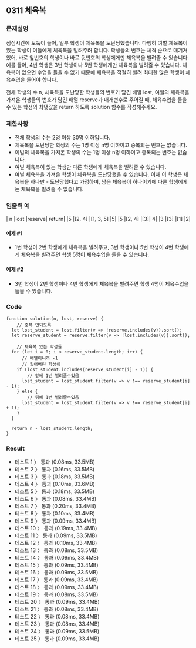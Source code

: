 ## 0311 체육복

### 문제설명

점심시간에 도둑이 들어, 일부 학생이 체육복을 도난당했습니다. 다행히 여벌 체육복이 있는 학생이 이들에게 체육복을 빌려주려 합니다. 학생들의 번호는 체격 순으로 매겨져 있어, 바로 앞번호의 학생이나 바로 뒷번호의 학생에게만 체육복을 빌려줄 수 있습니다. 예를 들어, 4번 학생은 3번 학생이나 5번 학생에게만 체육복을 빌려줄 수 있습니다. 체육복이 없으면 수업을 들을 수 없기 때문에 체육복을 적절히 빌려 최대한 많은 학생이 체육수업을 들어야 합니다.

전체 학생의 수 n, 체육복을 도난당한 학생들의 번호가 담긴 배열 lost, 여벌의 체육복을 가져온 학생들의 번호가 담긴 배열 reserve가 매개변수로 주어질 때, 체육수업을 들을 수 있는 학생의 최댓값을 return 하도록 solution 함수를 작성해주세요.

### 제한사항

- 전체 학생의 수는 2명 이상 30명 이하입니다.
- 체육복을 도난당한 학생의 수는 1명 이상 n명 이하이고 중복되는 번호는 없습니다.
- 여벌의 체육복을 가져온 학생의 수는 1명 이상 n명 이하이고 중복되는 번호는 없습니다.
- 여벌 체육복이 있는 학생만 다른 학생에게 체육복을 빌려줄 수 있습니다.
- 여벌 체육복을 가져온 학생이 체육복을 도난당했을 수 있습니다. 이때 이 학생은 체육복을 하나만 - 도난당했다고 가정하며, 남은 체육복이 하나이기에 다른 학생에게는 체육복을 빌려줄 수 없습니다.

### 입출력 예

| n |lost |reserve| return|
|5 |[2, 4] |[1, 3, 5] |5|
|5 |[2, 4] |[3]| 4|
|3 |[3] |[1] |2|

#### 예제 #1

- 1번 학생이 2번 학생에게 체육복을 빌려주고, 3번 학생이나 5번 학생이 4번 학생에게 체육복을 빌려주면 학생 5명이 체육수업을 들을 수 있습니다.

#### 예제 #2

- 3번 학생이 2번 학생이나 4번 학생에게 체육복을 빌려주면 학생 4명이 체육수업을 들을 수 있습니다.

### Code

```
function solution(n, lost, reserve) {
    // 중복 안되도록
  let lost_student = lost.filter(v => !reserve.includes(v)).sort();
  let reserve_student = reserve.filter(v => !lost.includes(v)).sort();

    // 체육복 있는 학생들
  for (let i = 0; i < reserve_student.length; i++) {
      // 배열이니까 -1
      // 잃어버린 학생이 
    if (lost_student.includes(reserve_student[i] - 1)) {
        // 앞에 1번 빌려줄수있음
      lost_student = lost_student.filter(v => v !== reserve_student[i] - 1);
    } else {
        // 뒤에 1번 빌려줄수있음
      lost_student = lost_student.filter(v => v !== reserve_student[i] + 1);
    }
  }

  return n - lost_student.length;
}
```

### Result

- 테스트 1 〉 통과 (0.08ms, 33.5MB)
- 테스트 2 〉 통과 (0.16ms, 33.5MB)
- 테스트 3 〉 통과 (0.18ms, 33.5MB)
- 테스트 4 〉 통과 (0.10ms, 33.6MB)
- 테스트 5 〉 통과 (0.18ms, 33.5MB)
- 테스트 6 〉 통과 (0.08ms, 33.4MB)
- 테스트 7 〉 통과 (0.20ms, 33.4MB)
- 테스트 8 〉 통과 (0.10ms, 33.4MB)
- 테스트 9 〉 통과 (0.09ms, 33.4MB)
- 테스트 10 〉 통과 (0.19ms, 33.4MB)
- 테스트 11 〉 통과 (0.09ms, 33.5MB)
- 테스트 12 〉 통과 (0.10ms, 33.4MB)
- 테스트 13 〉 통과 (0.08ms, 33.5MB)
- 테스트 14 〉 통과 (0.09ms, 33.4MB)
- 테스트 15 〉 통과 (0.09ms, 33.4MB)
- 테스트 16 〉 통과 (0.09ms, 33.5MB)
- 테스트 17 〉 통과 (0.09ms, 33.4MB)
- 테스트 18 〉 통과 (0.09ms, 33.4MB)
- 테스트 19 〉 통과 (0.08ms, 33.5MB)
- 테스트 20 〉 통과 (0.09ms, 33.4MB)
- 테스트 21 〉 통과 (0.08ms, 33.4MB)
- 테스트 22 〉 통과 (0.08ms, 33.4MB)
- 테스트 23 〉 통과 (0.08ms, 33.4MB)
- 테스트 24 〉 통과 (0.09ms, 33.5MB)
- 테스트 25 〉 통과 (0.09ms, 33.4MB)
